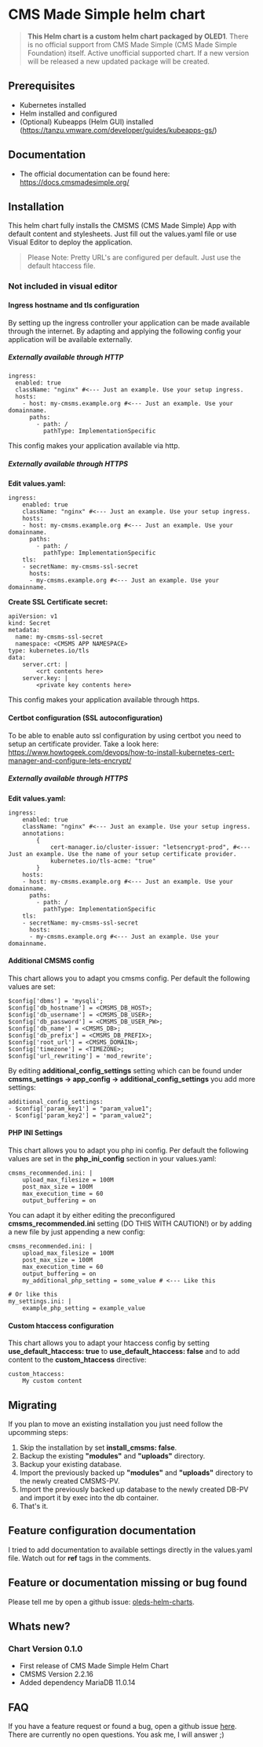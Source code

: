 # CMS Made Simple helm chart

> **This Helm chart is a custom helm chart packaged by OLED1**.
> There is no official support from CMS Made Simple (CMS Made Simple Foundation) itself.
> Active unofficial supported chart. If a new version will be released a new updated package will be created.

## Prerequisites
- Kubernetes installed
- Helm installed and configured
- (Optional) Kubeapps (Helm GUI) installed (https://tanzu.vmware.com/developer/guides/kubeapps-gs/)

## Documentation
- The official documentation can be found here: https://docs.cmsmadesimple.org/

## Installation
This helm chart fully installs the CMSMS (CMS Made Simple) App with default content and stylesheets.
Just fill out the values.yaml file or use Visual Editor to deploy the application.

> Please Note: Pretty URL's are configured per default. Just use the default htaccess file.

### Not included in visual editor
#### Ingress hostname and tls configuration
By setting up the ingress controller your application can be made available through the internet.
By adapting and applying the following config your application will be available externally.

##### Externally available through HTTP
```
ingress:
  enabled: true
  className: "nginx" #<--- Just an example. Use your setup ingress.
  hosts:
    - host: my-cmsms.example.org #<--- Just an example. Use your domainname.
      paths:
        - path: /
          pathType: ImplementationSpecific
```
This config makes your application available via http.

##### Externally available through HTTPS
**Edit values.yaml:**
```
ingress:
    enabled: true
    className: "nginx" #<--- Just an example. Use your setup ingress.
    hosts:
    - host: my-cmsms.example.org #<--- Just an example. Use your domainname.
      paths:
        - path: /
          pathType: ImplementationSpecific
    tls:
    - secretName: my-cmsms-ssl-secret
      hosts:
      - my-cmsms.example.org #<--- Just an example. Use your domainname.
```
**Create SSL Certificate secret:**
```
apiVersion: v1
kind: Secret
metadata:
  name: my-cmsms-ssl-secret
  namespace: <CMSMS APP NAMESPACE>
type: kubernetes.io/tls
data:
    server.crt: |
        <crt contents here>
    server.key: |
        <private key contents here>
```
This config makes your application available through https.

#### Certbot configuration (SSL autoconfiguration)
To be able to enable auto ssl configuration by using certbot you need to setup an certificate provider.
Take a look here: https://www.howtogeek.com/devops/how-to-install-kubernetes-cert-manager-and-configure-lets-encrypt/

##### Externally available through HTTPS
**Edit values.yaml:**
```
ingress:
    enabled: true
    className: "nginx" #<--- Just an example. Use your setup ingress.
    annotations: 
        {
            cert-manager.io/cluster-issuer: "letsencrypt-prod", #<--- Just an example. Use the name of your setup certificate provider.
            kubernetes.io/tls-acme: "true"
        }
    hosts:
    - host: my-cmsms.example.org #<--- Just an example. Use your domainname.
      paths:
        - path: /
          pathType: ImplementationSpecific
    tls:
    - secretName: my-cmsms-ssl-secret
      hosts:
      - my-cmsms.example.org #<--- Just an example. Use your domainname.
```

#### Additional CMSMS config
This chart allows you to adapt you cmsms config.
Per default the following values are set:
```
$config['dbms'] = 'mysqli';
$config['db_hostname'] = <CMSMS_DB_HOST>;
$config['db_username'] = <CMSMS_DB_USER>;
$config['db_password'] = <CMSMS_DB_USER_PW>;
$config['db_name'] = <CMSMS_DB>;
$config['db_prefix'] = <CMSMS_DB_PREFIX>;
$config['root_url'] = <CMSMS_DOMAIN>;
$config['timezone'] = <TIMEZONE>;
$config['url_rewriting'] = 'mod_rewrite';
```

By editing **additional_config_settings** setting which can be found under **cmsms_settings -> app_config -> additional_config_settings** you add more settings:
```
additional_config_settings:
- $config['param_key1'] = "param_value1";
- $config['param_key2'] = "param_value2";
```

#### PHP INI Settings
This chart allows you to adapt you php ini config.
Per default the following values are set in the **php_ini_config** section in your values.yaml:
```
cmsms_recommended.ini: |
    upload_max_filesize = 100M
    post_max_size = 100M
    max_execution_time = 60
    output_buffering = on
```

You can adapt it by either editing the preconfigured **cmsms_recommended.ini** setting (DO THIS WITH CAUTION!) or by adding a new file by just appending a new config:
```
cmsms_recommended.ini: |
    upload_max_filesize = 100M
    post_max_size = 100M
    max_execution_time = 60
    output_buffering = on
    my_additional_php_setting = some_value # <--- Like this

# Or like this
my_settings.ini: |
    example_php_setting = example_value
```

#### Custom htaccess configuration
This chart allows you to adapt your htaccess config by setting **use_default_htaccess: true**  to **use_default_htaccess: false** 
and to add content to the **custom_htaccess** directive:
```
custom_htaccess: 
    My custom content
```

## Migrating
If you plan to move an existing installation you just need follow the upcomming steps:
1. Skip the installation by set **install_cmsms: false**.
2. Backup the existing **"modules"** and **"uploads"** directory.
3. Backup your existing database.
4. Import the previously backed up **"modules"** and **"uploads"** directory to the newly created CMSMS-PV.
5. Import the previously backed up database to the newly created DB-PV and import it by exec into the db container.
6. That's it.

## Feature configuration documentation
I tried to add documentation to available settings directly in the values.yaml file.
Watch out for **ref** tags in the comments.

## Feature or documentation missing or bug found
Please tell me by open a github issue: [oleds-helm-charts](https://github.com/OLED1/oleds-helm-charts).

## Whats new?
### Chart Version 0.1.0
- First release of CMS Made Simple Helm Chart
- CMSMS Version 2.2.16
- Added dependency MariaDB 11.0.14

## FAQ
If you have a feature request or found a bug, open a github issue [here](https://github.com/OLED1/oleds-helm-charts).
There are currently no open questions. You ask me, I will answer ;)
